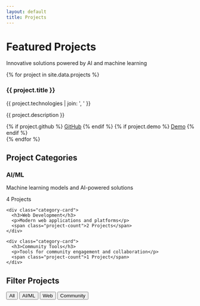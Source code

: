 ```yaml
---
layout: default
title: Projects
---
```


<div class="projects-hero">
  <h1>Featured Projects</h1>
  <p>Innovative solutions powered by AI and machine learning</p>
</div>

<section class="project-gallery">
  <div class="project-grid">
    {% for project in site.data.projects %}
    <div class="project-card">
      <div class="project-header">
        <h3>{{ project.title }}</h3>
        <span class="project-tech">{{ project.technologies | join: ', ' }}</span>
      </div>
      <div class="project-description">
        <p>{{ project.description }}</p>
      </div>
      <div class="project-links">
        {% if project.github %}
        <a href="{{ project.github }}" class="button secondary" target="_blank">GitHub</a>
        {% endif %}
        {% if project.demo %}
        <a href="{{ project.demo }}" class="button secondary" target="_blank">Demo</a>
        {% endif %}
      </div>
    </div>
    {% endfor %}
  </div>
</section>

<section class="project-categories">
  <h2>Project Categories</h2>
  <div class="category-grid">
    <div class="category-card">
      <h3>AI/ML</h3>
      <p>Machine learning models and AI-powered solutions</p>
      <span class="project-count">4 Projects</span>
    </div>
    
    <div class="category-card">
      <h3>Web Development</h3>
      <p>Modern web applications and platforms</p>
      <span class="project-count">2 Projects</span>
    </div>
    
    <div class="category-card">
      <h3>Community Tools</h3>
      <p>Tools for community engagement and collaboration</p>
      <span class="project-count">1 Project</span>
    </div>
  </div>
</section>

<section class="project-filters">
  <h2>Filter Projects</h2>
  <div class="filter-tags">
    <button class="filter-btn active" data-filter="all">All</button>
    <button class="filter-btn" data-filter="ai">AI/ML</button>
    <button class="filter-btn" data-filter="web">Web</button>
    <button class="filter-btn" data-filter="community">Community</button>
  </div>
</section>
